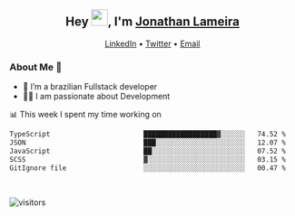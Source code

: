 <h2 align="center">Hey <img src="https://github.com/TheDudeThatCode/TheDudeThatCode/blob/master/Assets/Hi.gif" width="29">, I'm <a href="https://www.linkedin.com/in/jonathanlameira/">Jonathan Lameira</a></h2>
<p align="center">
  <a href="https://www.linkedin.com/in/jonathanlameira/">LinkedIn</a> •
  <a href="https://twitter.com/jlameira">Twitter</a> •
  <a href="mailto:jlameira@gmail.com">Email</a>
</p>

### About Me 🚀
- 🌱  I’m a brazilian Fullstack developer</br>
- 👨‍💻  I am passionate about Development</br>

<!-- ![Jonathan Lameira github stats](https://github-readme-stats.vercel.app/api?username=jlameirameli&show_icons=true&hide_border=true)&nbsp;&nbsp; -->

📊 This week I spent my time working on
<!--START_SECTION:waka-->

```txt
TypeScript                       ██████████████████▓░░░░░░   74.52 %
JSON                             ███░░░░░░░░░░░░░░░░░░░░░░   12.07 %
JavaScript                       ██░░░░░░░░░░░░░░░░░░░░░░░   07.52 %
SCSS                             ▓░░░░░░░░░░░░░░░░░░░░░░░░   03.15 %
GitIgnore file                   ░░░░░░░░░░░░░░░░░░░░░░░░░   00.47 %
```

<!--END_SECTION:waka-->

<br />

![visitors](https://visitor-badge.laobi.icu/badge?page_id=jlameira.jlameira)
